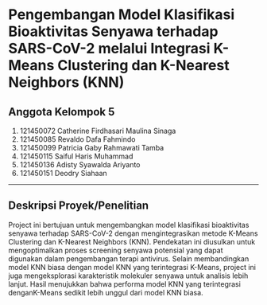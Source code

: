 # Pengembangan Model Klasifikasi Bioaktivitas Senyawa terhadap SARS-CoV-2 melalui Integrasi K-Means Clustering dan K-Nearest Neighbors (KNN)

## Anggota Kelompok 5
1. 121450072  Catherine Firdhasari Maulina Sinaga
2. 121450085  Revaldo Dafa Fahmindo
3. 121450099  Patricia Gaby Rahmawati Tamba
4. 121450115  Saiful Haris Muhammad
5. 121450136  Adisty Syawalda Ariyanto
6. 121450151  Deodry Siahaan

---

## Deskripsi Proyek/Penelitian

Project ini bertujuan untuk mengembangkan model klasifikasi bioaktivitas senyawa terhadap SARS-CoV-2 dengan mengintegrasikan metode K-Means Clustering dan K-Nearest Neighbors (KNN). Pendekatan ini diusulkan untuk mengoptimalkan proses screening senyawa potensial yang dapat digunakan dalam pengembangan terapi antivirus. Selain membandingkan model KNN biasa dengan model KNN yang terintegrasi K-Means, project ini juga mengeksplorasi karakteristik molekuler senyawa untuk analisis lebih lanjut. Hasil menujukkan bahwa performa model KNN yang terintegrasi denganK-Means sedikit lebih unggul dari model KNN biasa.

